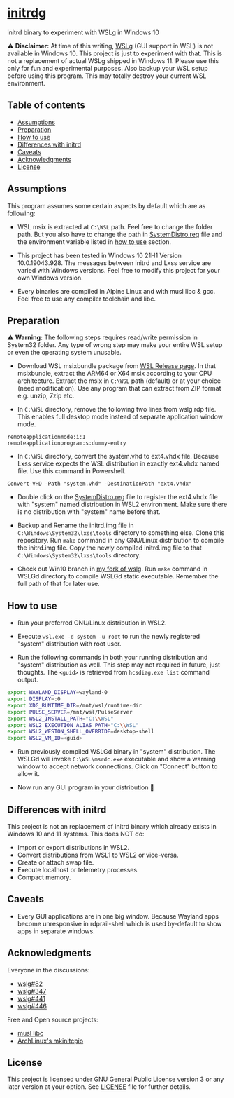 # [initrdg](https://github.com/Biswa96/initrdg)

initrd binary to experiment with WSLg in Windows 10

:warning: **Disclaimer:** At time of this writing, [WSLg] (GUI support in WSL)
is not available in Windows 10. This project is just to experiment with that.
This is not a replacement of actual WSLg shipped in Windows 11. Please use this
only for fun and experimental purposes. Also backup your WSL setup before using
this program. This may totally destroy your current WSL environment.

[WSLg]: https://github.com/microsoft/wslg

## Table of contents

* [Assumptions](#assumptions)
* [Preparation](#preparation)
* [How to use](#how-to-use)
* [Differences with initrd](#differences-with-initrd)
* [Caveats](#caveats)
* [Acknowledgments](#acknowledgments)
* [License](#license)

## Assumptions

This program assumes some certain aspects by default which are as following:

* WSL msix is extracted at `C:\WSL` path. Feel free to change the folder path.
But you also have to change the path in [SystemDistro.reg](SystemDistro.reg)
file and the environment variable listed in [how to use](#how-to-use) section.

* This project has been tested in Windows 10 21H1 Version 10.0.19043.928.
The messages between initrd and Lxss service are varied with Windows versions.
Feel free to modify this project for your own Windows version.

* Every binaries are compiled in Alpine Linux and with musl libc & gcc.
Feel free to use any compiler toolchain and libc.

## Preparation

:warning: **Warning:** The following steps requires read/write permission in
System32 folder. Any type of wrong step may make your entire WSL setup or even
the operating system unusable.

* Download WSL msixbundle package from [WSL Release page]. In that msixbundle,
extract the ARM64 or X64 msix according to your CPU architecture. Extract the
msix in `C:\WSL` path (default) or at your choice (need modification). Use any
program that can extract from ZIP format e.g. unzip, 7zip etc.

[WSL Release page]: https://github.com/microsoft/WSL/releases

* In `C:\WSL` directory, remove the following two lines from wslg.rdp file.
This enables full desktop mode instead of separate application window mode.

```
remoteapplicationmode:i:1
remoteapplicationprogram:s:dummy-entry
```

* In `C:\WSL` directory, convert the system.vhd to ext4.vhdx file. Because Lxss
service expects the WSL distribution in exactly ext4.vhdx named file. Use this
command in Powershell.

```
Convert-VHD -Path "system.vhd" -DestinationPath "ext4.vhdx"
```

* Double click on the [SystemDistro.reg](SystemDistro.reg) file to register
the ext4.vhdx file with "system" named distribution in WSL2 environment.
Make sure there is no distribution with "system" name before that.

* Backup and Rename the initrd.img file in `C:\Windows\System32\lxss\tools`
directory to something else. Clone this repository. Run `make` command in any
GNU/Linux distribution to compile the initrd.img file. Copy the newly compiled
initrd.img file to that `C:\Windows\System32\lxss\tools` directory.

* Check out Win10 branch in [my fork of wslg](https://github.com/Biswa96/wslg).
Run `make` command in WSLGd directory to compile WSLGd static executable.
Remember the full path of that for later use.

## How to use

* Run your preferred GNU/Linux distribution in WSL2.

* Execute `wsl.exe -d system -u root` to run the newly registered "system"
distribution with root user.

* Run the following commands in both your running distribution and "system"
distribution as well. This step may not required in future, just thoughts.
The `<guid>` is retrieved from `hcsdiag.exe list` command output.

```sh
export WAYLAND_DISPLAY=wayland-0
export DISPLAY=:0
export XDG_RUNTIME_DIR=/mnt/wsl/runtime-dir
export PULSE_SERVER=/mnt/wsl/PulseServer
export WSL2_INSTALL_PATH="C:\\WSL"
export WSL2_EXECUTION_ALIAS_PATH="C:\\WSL"
export WSL2_WESTON_SHELL_OVERRIDE=desktop-shell
export WSL2_VM_ID=<guid>
```

* Run previously compiled WSLGd binary in "system" distribution. The WSLGd will
invoke `C:\WSL\msrdc.exe` executable and show a warning window to accept network
connections. Click on "Connect" button to allow it.

* Now run any GUI program in your distribution :tada:

## Differences with initrd

This project is not an replacement of initrd binary which already exists in
Windows 10 and 11 systems. This does NOT do:

* Import or export distributions in WSL2.
* Convert distributions from WSL1 to WSL2 or vice-versa.
* Create or attach swap file.
* Execute localhost or telemetry processes.
* Compact memory.

## Caveats

* Every GUI applications are in one big window. Because Wayland apps become
unresponsive in rdprail-shell which is used by-default to show apps in separate
windows.

## Acknowledgments

Everyone in the discussions:

* [wslg#82](https://github.com/microsoft/wslg/discussions/82)
* [wslg#347](https://github.com/microsoft/wslg/issues/347)
* [wslg#441](https://github.com/microsoft/wslg/issues/414)
* [wslg#446](https://github.com/microsoft/wslg/issues/446)

Free and Open source projects:

* [musl libc](https://git.musl-libc.org/cgit/musl)
* [ArchLinux's mkinitcpio](https://github.com/archlinux/mkinitcpio)

## License

This project is licensed under GNU General Public License version 3 or any later
version at your option. See [LICENSE](LICENSE) file for further details.
